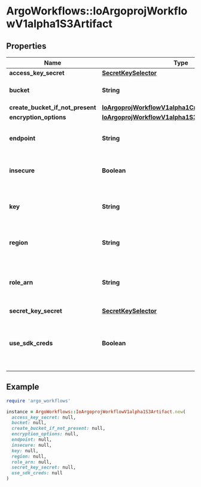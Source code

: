 # ArgoWorkflows::IoArgoprojWorkflowV1alpha1S3Artifact

## Properties

| Name | Type | Description | Notes |
| ---- | ---- | ----------- | ----- |
| **access_key_secret** | [**SecretKeySelector**](SecretKeySelector.md) |  | [optional] |
| **bucket** | **String** | Bucket is the name of the bucket | [optional] |
| **create_bucket_if_not_present** | [**IoArgoprojWorkflowV1alpha1CreateS3BucketOptions**](IoArgoprojWorkflowV1alpha1CreateS3BucketOptions.md) |  | [optional] |
| **encryption_options** | [**IoArgoprojWorkflowV1alpha1S3EncryptionOptions**](IoArgoprojWorkflowV1alpha1S3EncryptionOptions.md) |  | [optional] |
| **endpoint** | **String** | Endpoint is the hostname of the bucket endpoint | [optional] |
| **insecure** | **Boolean** | Insecure will connect to the service with TLS | [optional] |
| **key** | **String** | Key is the key in the bucket where the artifact resides | [optional] |
| **region** | **String** | Region contains the optional bucket region | [optional] |
| **role_arn** | **String** | RoleARN is the Amazon Resource Name (ARN) of the role to assume. | [optional] |
| **secret_key_secret** | [**SecretKeySelector**](SecretKeySelector.md) |  | [optional] |
| **use_sdk_creds** | **Boolean** | UseSDKCreds tells the driver to figure out credentials based on sdk defaults. | [optional] |

## Example

```ruby
require 'argo_workflows'

instance = ArgoWorkflows::IoArgoprojWorkflowV1alpha1S3Artifact.new(
  access_key_secret: null,
  bucket: null,
  create_bucket_if_not_present: null,
  encryption_options: null,
  endpoint: null,
  insecure: null,
  key: null,
  region: null,
  role_arn: null,
  secret_key_secret: null,
  use_sdk_creds: null
)
```

